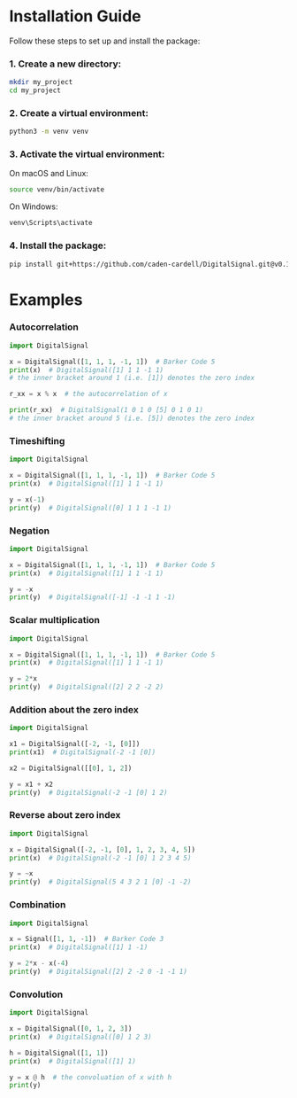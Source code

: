 # Installation Guide
Follow these steps to set up and install the package:

### 1. **Create a new directory**:
```bash
mkdir my_project
cd my_project
```

### 2. **Create a virtual environment**:
```bash
python3 -m venv venv
```

### 3. **Activate the virtual environment**:
On macOS and Linux:
```bash
source venv/bin/activate
```
On Windows:
```bash
venv\Scripts\activate
```

### 4. **Install the package**:
```bash
pip install git+https://github.com/caden-cardell/DigitalSignal.git@v0.1.0
```

# Examples

### Autocorrelation
```python
import DigitalSignal

x = DigitalSignal([1, 1, 1, -1, 1])  # Barker Code 5
print(x)  # DigitalSignal([1] 1 1 -1 1)
# the inner bracket around 1 (i.e. [1]) denotes the zero index

r_xx = x % x  # the autocorrelation of x

print(r_xx)  # DigitalSignal(1 0 1 0 [5] 0 1 0 1)
# the inner bracket around 5 (i.e. [5]) denotes the zero index
```

### Timeshifting
```python
import DigitalSignal

x = DigitalSignal([1, 1, 1, -1, 1])  # Barker Code 5
print(x)  # DigitalSignal([1] 1 1 -1 1)

y = x(-1)
print(y)  # DigitalSignal([0] 1 1 1 -1 1)
```

### Negation
```python
import DigitalSignal

x = DigitalSignal([1, 1, 1, -1, 1])  # Barker Code 5
print(x)  # DigitalSignal([1] 1 1 -1 1)

y = -x
print(y)  # DigitalSignal([-1] -1 -1 1 -1)
```

### Scalar multiplication
```python
import DigitalSignal

x = DigitalSignal([1, 1, 1, -1, 1])  # Barker Code 5
print(x)  # DigitalSignal([1] 1 1 -1 1)

y = 2*x
print(y)  # DigitalSignal([2] 2 2 -2 2)
```

### Addition about the zero index
```python
import DigitalSignal

x1 = DigitalSignal([-2, -1, [0]]) 
print(x1)  # DigitalSignal(-2 -1 [0])

x2 = DigitalSignal([[0], 1, 2]) 

y = x1 + x2
print(y)  # DigitalSignal(-2 -1 [0] 1 2)
```

### Reverse about zero index
```python
import DigitalSignal

x = DigitalSignal([-2, -1, [0], 1, 2, 3, 4, 5])
print(x)  # DigitalSignal(-2 -1 [0] 1 2 3 4 5)

y = ~x
print(y)  # DigitalSignal(5 4 3 2 1 [0] -1 -2)
```

### Combination
```python
import DigitalSignal

x = Signal([1, 1, -1])  # Barker Code 3
print(x)  # DigitalSignal([1] 1 -1)

y = 2*x - x(-4)
print(y)  # DigitalSignal([2] 2 -2 0 -1 -1 1)
```

### Convolution
```python
import DigitalSignal

x = DigitalSignal([0, 1, 2, 3])  
print(x)  # DigitalSignal([0] 1 2 3)

h = DigitalSignal([1, 1])
print(x)  # DigitalSignal([1] 1)

y = x @ h  # the convoluation of x with h
print(y)
```